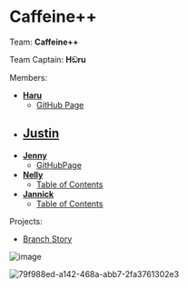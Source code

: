 # Caffeine++
Team: **Caffeine++**

Team Captain: **Hඞru**

Members:

- **[Haru](https://github.com/MiaGMB/Code-1)**     
    - [GitHub Page](https://miagmb.github.io/Code-1/)
- **[Justin](https://github.com/FreiJustin/Code1)**
    - 
- **[Jenny](https://github.com/jwernerr/Code1)**  
    - [GitHubPage](https://jwernerr.github.io/Code1/)
- **[Nelly](https://github.com/NxNelly/Code1)**
    - [Table of Contents](https://nxnelly.github.io/Pages/TableOfContents.html)
- **[Jannick](https://github.com/JNiqua/Code-1)**       
    - [Table of Contents](https://jniqua.github.io/Code-1/)


Projects:

- [Branch Story](BranchingStory/Start.html)

![image](https://github.com/MiaGMB/Caffeine-/assets/173050213/b741bd8b-5520-4c38-8eeb-73bb4d7187e8)

  
![79f988ed-a142-468a-abb7-2fa3761302e3](https://github.com/MiaGMB/Caffeine-/assets/173050947/a4921e8e-48f9-468e-8f64-d0e76f1bcd61)




